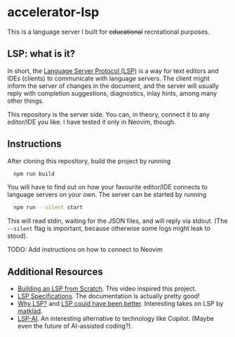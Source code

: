 # accelerator-lsp

This is a language server I built for ~~educational~~ recreational purposes.

## LSP: what is it?

In short, the [Language Server Protocol (LSP)](https://microsoft.github.io/language-server-protocol/) is a way for text editors and IDEs (clients) to communicate with language servers. The client might inform the server of changes in the document, and the server will usually reply with completion suggestions, diagnostics, inlay hints, among many other things.

This repository is the server side. You can, in theory, connect it to any editor/IDE you like. I have tested it only in Neovim, though.

## Instructions

After cloning this repository, build the project by running

```bash
  npm run build
```

You will have to find out on how your favourite editor/IDE connects to language servers on your own. The server can be started by running

```bash
  npm run --silent start
```

This will read stdin, waiting for the JSON files, and will reply via stdout. (The `--silent` flag is important, because otherwise some logs might leak to stoud).

TODO: Add instructions on how to connect to Neovim

## Additional Resources

- [Building an LSP from Scratch](https://www.youtube.com/watch?v=YsdlcQoHqPY). This video inspired this project.
- [LSP Specifications](https://microsoft.github.io/language-server-protocol/specifications/specification-current). The documentation is actually pretty good!
- [Why LSP?](https://matklad.github.io/2022/04/25/why-lsp.html) and [LSP could have been better](https://matklad.github.io/2023/10/12/lsp-could-have-been-better.html). Interesting takes on LSP by [matklad](https://matklad.github.io/about.html).
- [LSP-AI](https://github.com/SilasMarvin/lsp-ai). An interesting alternative to technology like Copilot. (Maybe even the future of AI-assisted coding?).
